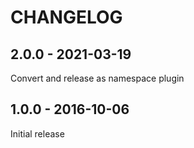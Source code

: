 CHANGELOG
=========

2.0.0 - 2021-03-19
------------------

Convert and release as namespace plugin

1.0.0 - 2016-10-06
------------------

Initial release
